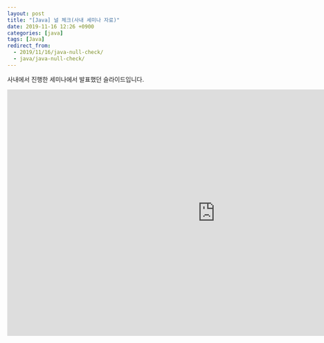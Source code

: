```yaml
---
layout: post
title: "[Java] 널 체크(사내 세미나 자료)"
date: 2019-11-16 12:26 +0900
categories: [java]
tags: [Java]
redirect_from:
  - 2019/11/16/java-null-check/
  - java/java-null-check/
---
```


사내에서 진행한 세미나에서 발표했던 슬라이드입니다.

  <iframe src="https://docs.google.com/presentation/d/13lqo3hL4FpVLwEIb--al55C3zKNVk9fTZbgONqgT_o0/embed?start=false&loop=false&delayms=3000" frameborder="0" width="960" height="569" allowfullscreen="true" mozallowfullscreen="true" webkitallowfullscreen="true"></iframe>
